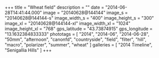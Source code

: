 +++
title = "Wheat field"
description = ""
date = "2014-06-28T14:41:44.000"
image = "20140628@144144"
image_s = "20140628@144144-s"
image_width_s = "400"
image_height_s = "300"
image_xl = "20140628@144144-xl"
image_width_xl = "1024"
image_height_xl = "768"
gps_latitude = "43.73874915"
gps_longitude = "13.1632384833333"
phototags = [ "2014", "2014-06", "2014-06-28", "50mm", "afternoon", "canonfd", "countryside", "field", "filter", "hill", "macro", "polarizer", "summer", "wheat" ]
galleries = [ "2014 Timeline", "Senigallia Hills" ]
+++
